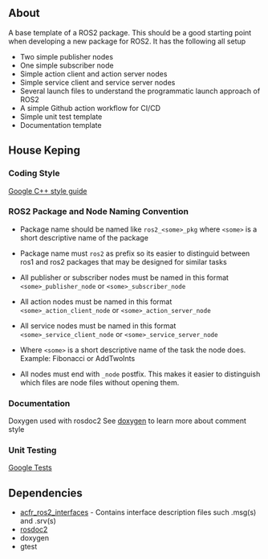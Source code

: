 ## About

A base template of a ROS2 package. This should be a good starting point when developing a new package for ROS2.
It has the following all setup
  - Two simple publisher nodes 
  - One simple subscriber node
  - Simple action client and action server nodes
  - Simple service client and service server nodes
  - Several launch files to understand the programmatic launch approach of ROS2
  - A simple Github action workflow for CI/CD
  - Simple unit test template
  - Documentation template

## House Keping

### Coding Style 
[Google C++ style guide](https://google.github.io/styleguide/cppguide.html)

### ROS2 Package and Node Naming Convention
- Package name should be named like `ros2_<some>_pkg` where `<some>` is a short descriptive name of the package

- Package name must `ros2` as prefix so its easier to distinguid between ros1 and ros2 packages that may be designed for similar tasks

- All publisher or subscriber nodes must be named in this format `<some>_publisher_node` or `<some>_subscriber_node`

- All action nodes must be named in this format `<some>_action_client_node` or `<some>_action_server_node`

- All service nodes must be named in this format `<some>_service_client_node` or `<some>_service_server_node`

- Where `<some>` is a short descriptive name of the task the node does. Example: Fibonacci or AddTwoInts

- All nodes must end with `_node` postfix. This makes it easier to distinguish which files are node files without opening them.

### Documentation 
Doxygen used with rosdoc2 
See [doxygen](https://doxygen.nl/manual/index.html) to learn more about comment style 

### Unit Testing
[Google Tests](https://github.com/google/googletest)

## Dependencies

- [acfr_ros2_interfaces]() - Contains interface description files such .msg(s) and .srv(s) 
- [rosdoc2](https://github.com/ros-infrastructure/rosdoc2)
- doxygen
- gtest

